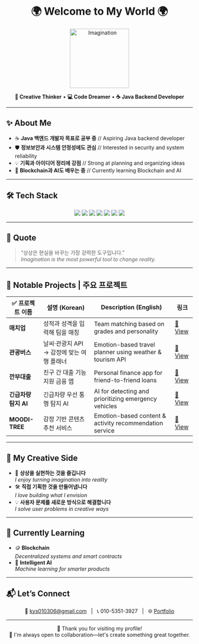 <h1 align="center">🌍 Welcome to My World 🌍</h1>

<p align="center">
  <img src="https://cdn.pixabay.com/animation/2022/10/12/22/41/22-41-33-918_512.gif" width="160" alt="Imagination"/>
</p>

<p align="center">
  <strong>🧠 Creative Thinker</strong> • 
  <strong>💻 Code Dreamer</strong> • 
  <strong>☕ Java Backend Developer</strong>
</p>

---

## ✨ About Me

- ☕ **Java 백엔드 개발자 목표로 공부 중**  // Aspiring Java backend developer
- 🛡️ **정보보안과 시스템 안정성에도 관심**  // Interested in security and system reliability
- 💡 **기획과 아이디어 정리에 강점**  // Strong at planning and organizing ideas
- 🌱 **Blockchain과 AI도 배우는 중**  // Currently learning Blockchain and AI

---

## 🛠 Tech Stack

<div align="center">

<img src="https://img.shields.io/badge/Java-ED8B00?style=for-the-badge&logo=openjdk&logoColor=white"/>
<img src="https://img.shields.io/badge/JavaScript-F7DF1E?style=for-the-badge&logo=javascript&logoColor=black"/>
<img src="https://img.shields.io/badge/React-20232A?style=for-the-badge&logo=react&logoColor=61DAFB"/>
<img src="https://img.shields.io/badge/Node.js-339933?style=for-the-badge&logo=nodedotjs&logoColor=white"/>
<img src="https://img.shields.io/badge/PHP-777BB4?style=for-the-badge&logo=php&logoColor=white"/>
<img src="https://img.shields.io/badge/Linux-FCC624?style=for-the-badge&logo=linux&logoColor=black"/>
<img src="https://img.shields.io/badge/Git-F05032?style=for-the-badge&logo=git&logoColor=white"/>

</div>

---

## 🌟 Quote 

> “상상은 현실을 바꾸는 가장 강력한 도구입니다.”  
> *Imagination is the most powerful tool to change reality.*

---

## 🧩 Notable Projects | 주요 프로젝트

| ✅ 프로젝트 이름 | 설명 (Korean) | Description (English) | 링크 |
|---|---|---|---|
| **매치업** | 성적과 성격을 입력해 팀을 매칭 | Team matching based on grades and personality | [🔗 View](#) |
| **관광버스** | 날씨·관광지 API → 감정에 맞는 여행 플래너 | Emotion-based travel planner using weather & tourism API | [🔗 View](#) |
| **깐부대출** | 친구 간 대출 기능 지원 금융 앱 | Personal finance app for friend-to-friend loans | [🔗 View](#) |
| **긴급차량 탐지 AI** | 긴급차량 우선 통행 탐지 AI | AI for detecting and prioritizing emergency vehicles | [🔗 View](#) |
| **MOODI-TREE** | 감정 기반 콘텐츠 추천 서비스 | Emotion-based content & activity recommendation service | [🔗 View](#) |

---

## 🎨 My Creative Side

- 🎈 **상상을 실현하는 것을 즐깁니다**  
  *I enjoy turning imagination into reality*
- 🛠 **직접 기획한 것을 만들어냅니다**  
  *I love building what I envision*
- 💡 **사용자 문제를 새로운 방식으로 해결합니다**  
  *I solve user problems in creative ways*

---

## 🧭 Currently Learning

- 🪙 **Blockchain**  
  *Decentralized systems and smart contracts*
- 🤖 **Intelligent AI**  
  *Machine learning for smarter products*

---

## 📬 Let’s Connect

<p align="center">
  📧 <a href="mailto:kys010306@gmail.com">kys010306@gmail.com</a> &nbsp; | &nbsp;
  📞 010-5351-3927 &nbsp; | &nbsp;
  🌐 <a href="https://your-portfolio-url.com">Portfolio</a>
</p>


---

<p align="center">
  🙏 Thank you for visiting my profile!  
  <br/>
  🤝 I'm always open to collaboration—let's create something great together.
</p>

